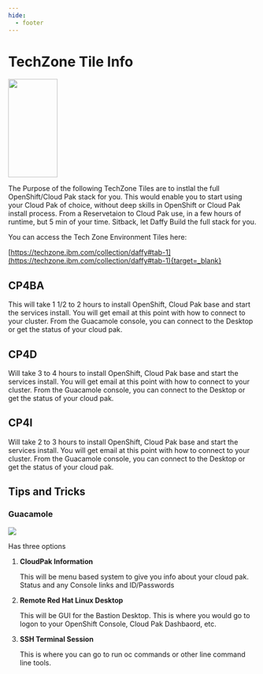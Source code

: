 ```yaml
---
hide:
  - footer
---
```

<script>
  document.title = "Deploy OCP - TechZone Tiles";
</script>

# TechZone Tile Info

<img src='../images/techzone.jpeg'   align="top" width="100"  height="200" style = "float">

The Purpose of the following TechZone Tiles are to instlal the full OpenShift/Cloud Pak stack for you. This would enable you to start using your Cloud Pak of choice, without deep skills in OpenShift or Cloud Pak install process. From a Reservetaion to Cloud Pak use, in a few hours of runtime, but 5 min of your time.  Sitback, let Daffy Build the full stack for you.


You can access the Tech Zone Environment Tiles here:

[https://techzone.ibm.com/collection/daffy#tab-1](https://techzone.ibm.com/collection/daffy#tab-1){target=_blank}



## CP4BA

This will take 1 1/2 to 2 hours to install OpenShift, Cloud Pak base and start the services install. You will get email at this point with how to connect to your cluster. From the Guacamole console, you can connect to the Desktop or get the status of your cloud pak.

## CP4D

Will take 3 to 4 hours to install OpenShift, Cloud Pak base and start the services install. You will get email at this point with how to connect to your cluster. From the Guacamole console, you can connect to the Desktop or get the status of your cloud pak.

## CP4I

Will take 2 to 3 hours to install OpenShift, Cloud Pak base and start the services install. You will get email at this point with how to connect to your cluster. From the Guacamole console, you can connect to the Desktop or get the status of your cloud pak.

## Tips and Tricks

### Guacamole

<img src='../images/TechZoneTiles/GuacamoleConsole.jpg'   align="top"  style = "float">

Has three options

1.  **CloudPak Information**

      This will be menu based system to give you info about your cloud pak.  Status and any Console links and ID/Passwords

2.  **Remote Red Hat Linux Desktop**

      This will be GUI for the Bastion Desktop.  This is where  you would go to logon to your OpenShift Console, Cloud Pak Dashbaord, etc.

3.  **SSH Terminal Session**

      This is where you can go to run oc commands or other line command line tools.
